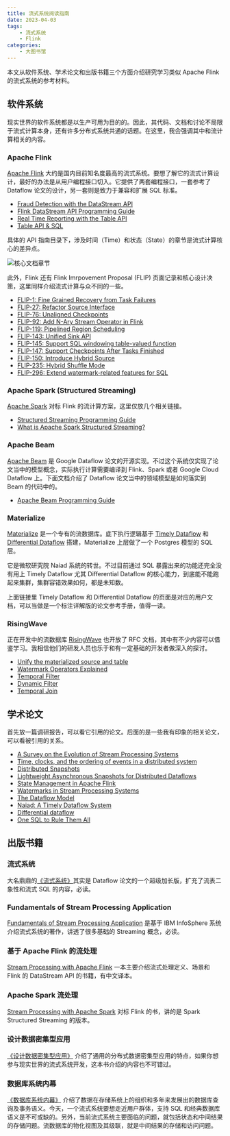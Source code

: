 ```yaml
---
title: 流式系统阅读指南
date: 2023-04-03
tags:
    - 流式系统
    - Flink
categories:
    - 大图书馆
---
```


本文从软件系统、学术论文和出版书籍三个方面介绍研究学习类似 Apache Flink 的流式系统的参考材料。

<!-- more -->

## 软件系统

现实世界的软件系统都是以生产可用为目的的。因此，其代码、文档和讨论不局限于流式计算本身，还有许多分布式系统共通的话题。在这里，我会强调其中和流计算相关的内容。

### Apache Flink

[Apache Flink](https://flink.apache.org/) 大约是国内目前知名度最高的流式系统。要想了解它的流式计算设计，最好的办法是从用户编程接口切入。它提供了两套编程接口，一套参考了 Dataflow 论文的设计，另一套则是致力于兼容和扩展 SQL 标准。

* [Fraud Detection with the DataStream API](https://nightlies.apache.org/flink/flink-docs-release-1.17/docs/try-flink/datastream/)
* [Flink DataStream API Programming Guide](https://nightlies.apache.org/flink/flink-docs-release-1.17/docs/dev/datastream/overview/)
* [Real Time Reporting with the Table API](https://nightlies.apache.org/flink/flink-docs-release-1.17/docs/try-flink/table_api/)
* [Table API & SQL](https://nightlies.apache.org/flink/flink-docs-release-1.17/docs/dev/table/overview/)

具体的 API 指南目录下，涉及时间（Time）和状态（State）的章节是流式计算核心的差异点。

![核心文档章节](flink-core-docs.png)

此外，Flink 还有 Flink Imrpovement Proposal (FLIP) 页面记录和核心设计决策，这里同样介绍流式计算与众不同的一些。

* [FLIP-1: Fine Grained Recovery from Task Failures](https://cwiki.apache.org/confluence/display/FLINK/FLIP-1%3A+Fine+Grained+Recovery+from+Task+Failures)
* [FLIP-27: Refactor Source Interface](https://cwiki.apache.org/confluence/display/FLINK/FLIP-27%3A+Refactor+Source+Interface)
* [FLIP-76: Unaligned Checkpoints](https://cwiki.apache.org/confluence/display/FLINK/FLIP-76%3A+Unaligned+Checkpoints)
* [FLIP-92: Add N-Ary Stream Operator in Flink](https://cwiki.apache.org/confluence/display/FLINK/FLIP-92%3A+Add+N-Ary+Stream+Operator+in+Flink)
* [FLIP-119: Pipelined Region Scheduling](https://cwiki.apache.org/confluence/display/FLINK/FLIP-119%3A+Pipelined+Region+Scheduling)
* [FLIP-143: Unified Sink API](https://cwiki.apache.org/confluence/display/FLINK/FLIP-143%3A+Unified+Sink+API)
* [FLIP-145: Support SQL windowing table-valued function](https://cwiki.apache.org/confluence/display/FLINK/FLIP-145%3A+Support+SQL+windowing+table-valued+function)
* [FLIP-147: Support Checkpoints After Tasks Finished](https://cwiki.apache.org/confluence/display/FLINK/FLIP-147%3A+Support+Checkpoints+After+Tasks+Finished)
* [FLIP-150: Introduce Hybrid Source](https://cwiki.apache.org/confluence/display/FLINK/FLIP-150%3A+Introduce+Hybrid+Source)
* [FLIP-235: Hybrid Shuffle Mode](https://cwiki.apache.org/confluence/display/FLINK/FLIP-235%3A+Hybrid+Shuffle+Mode)
* [FLIP-296: Extend watermark-related features for SQL](https://cwiki.apache.org/confluence/display/FLINK/FLIP-296%3A+Extend+watermark-related+features+for+SQL)

### Apache Spark (Structured Streaming)

[Apache Spark](https://spark.apache.org/) 对标 Flink 的流计算方案，这里仅放几个相关链接。

* [Structured Streaming Programming Guide](https://spark.apache.org/docs/latest/structured-streaming-programming-guide.html)
* [What is Apache Spark Structured Streaming?](https://docs.databricks.com/structured-streaming/index.html)

### Apache Beam

[Apache Beam](https://beam.apache.org/) 是 Google Dataflow 论文的开源实现。不过这个系统仅实现了论文当中的模型概念，实际执行计算需要编译到 Flink、Spark 或者 Google Cloud Dataflow 上。下面文档介绍了 Dataflow 论文当中的领域模型是如何落实到 Beam 的代码中的。

* [Apache Beam Programming Guide](https://beam.apache.org/documentation/programming-guide/)

### Materialize

[Materialize](https://materialize.com/) 是一个专有的流数据库。底下执行逻辑基于 [Timely Dataflow](https://timelydataflow.github.io/timely-dataflow/) 和 [Differential Dataflow](https://timelydataflow.github.io/differential-dataflow/) 搭建，Materialize 上层做了一个 Postgres 模型的 SQL 层。

它是微软研究院 Naiad 系统的转世。不过目前通过 SQL 暴露出来的功能还完全没有用上 Timely Dataflow 尤其 Differential Dataflow 的核心能力，到底能不能跑起来集群，集群容错效果如何，都是未知数。

上面链接里 Timely Dataflow 和 Differential Dataflow 的页面是对应的用户文档，可以当做是一个标注详解版的论文参考手册，值得一读。

### RisingWave

正在开发中的流数据库 [RisingWave](https://github.com/risingwavelabs/risingwave) 也开放了 RFC 文档，其中有不少内容可以借鉴学习。我相信他们的研发人员也乐于和有一定基础的开发者做深入的探讨。

* [Unify the materialized source and table](https://github.com/risingwavelabs/rfcs/blob/main/rfcs/0004-unify-materialized-source-and-table.md)
* [Watermark Operators Explained](https://github.com/risingwavelabs/rfcs/blob/main/rfcs/0016-watermark-operators-explained.md)
* [Temporal Filter](https://github.com/risingwavelabs/rfcs/blob/main/rfcs/0018-temporal-filter.md)
* [Dynamic Filter](https://github.com/risingwavelabs/rfcs/blob/main/rfcs/0033-dynamic-filter.md)
* [Temporal Join](https://github.com/risingwavelabs/rfcs/blob/main/rfcs/0049-temporal-join.md)

## 学术论文

首先放一篇调研报告，可以看它引用的论文。后面的是一些我有印象的相关论文，可以看被引用的关系。

* [A Survey on the Evolution of Stream Processing Systems](https://arxiv.org/pdf/2008.00842.pdf)
* [Time, clocks, and the ordering of events in a distributed system](https://dl.acm.org/doi/10.1145/359545.359563)
* [Distributed Snapshots](http://lamport.azurewebsites.net/pubs/chandy.pdf)
* [Lightweight Asynchronous Snapshots for Distributed Dataflows](https://arxiv.org/abs/1506.08603)
* [State Management in Apache Flink](http://www.vldb.org/pvldb/vol10/p1718-carbone.pdf)
* [Watermarks in Stream Processing Systems](http://www.vldb.org/pvldb/vol14/p3135-begoli.pdf)
* [The Dataflow Model](https://static.googleusercontent.com/media/research.google.com/en//pubs/archive/43864.pdf)
* [Naiad: A Timely Dataflow System](https://sigops.org/s/conferences/sosp/2013/papers/p439-murray.pdf)
* [Differential dataflow](https://www.microsoft.com/en-us/research/wp-content/uploads/2013/01/differentialdataflow.pdf)
* [One SQL to Rule Them All](https://arxiv.org/pdf/1905.12133.pdf)

## 出版书籍

### 流式系统

大名鼎鼎的[《流式系统》](https://book.douban.com/subject/34439870/)其实是 Dataflow 论文的一个超级加长版，扩充了流表二象性和流式 SQL 的内容，必读。

### Fundamentals of Stream Processing Application

[Fundamentals of Stream Processing Application](https://book.douban.com/subject/22017723/) 是基于 IBM InfoSphere 系统介绍流式系统的著作，讲透了很多基础的 Streaming 概念，必读。

### 基于 Apache Flink 的流处理

[Stream Processing with Apache Flink](https://book.douban.com/subject/30152777/) 一本主要介绍流式处理定义、场景和 Flink 的 DataStream API 的书籍，有中文译本。

### Apache Spark 流处理

[Stream Processing with Apache Spark](https://book.douban.com/subject/30152733/) 对标 Flink 的书，讲的是 Spark Structured Streaming 的版本。

### 设计数据密集型应用

[《设计数据密集型应用》](https://book.douban.com/subject/27154352/) 介绍了通用的分布式数据密集型应用的特点，如果你想参与现实世界的流式系统开发，这本书介绍的内容也不可错过。

### 数据库系统内幕

[《数据库系统内幕》](https://book.douban.com/subject/35078474/) 介绍了数据在存储系统上的组织和多年来发展出的数据库查询及事务语义。今天，一个流式系统要想走近用户群体，支持 SQL 和经典数据库语义是不可或缺的。另外，当前流式系统主要面临的问题，就包括状态和中间结果的存储问题。流数据库的物化视图及其级联，就是中间结果的存储和访问问题。
